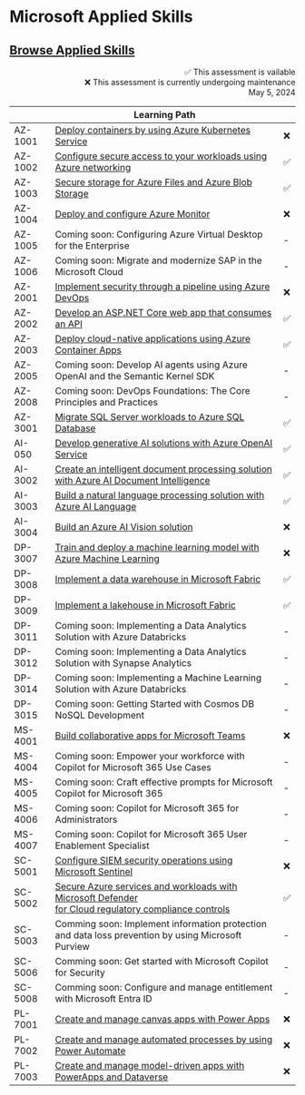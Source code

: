 # Microsoft Applied Skills

## [Browse Applied Skills](https://learn.microsoft.com/en-us/credentials/browse/?credential_types=applied%20skills)

<p align="right">
    ✅ This assessment is vailable <br>
    ❌ This assessment is currently undergoing maintenance <br>
    May 5, 2024
</p>


|          | Learning Path                                                                                                        |     |
| -------- | -------------------------------------------------------------------------------------------------------------------- | --- |
| AZ-1001  | [Deploy containers by using Azure Kubernetes Service][1001 LP]                                                       | ❌ |
| AZ-1002  | [Configure secure access to your workloads using Azure networking][1002 LP]                                          | ✅ |
| AZ-1003  | [Secure storage for Azure Files and Azure Blob Storage][1003 LP]                                                     | ✅ |
| AZ-1004  | [Deploy and configure Azure Monitor][1004 LP]                                                                        | ❌ |
| AZ-1005  | Coming soon: Configuring Azure Virtual Desktop for the Enterprise                                                    | - |
| AZ-1006  | Coming soon: Migrate and modernize SAP in the Microsoft Cloud                                                        | - |
| AZ-2001  | [Implement security through a pipeline using Azure DevOps][2001 LP]                                                  | ❌ |
| AZ-2002  | [Develop an ASP.NET Core web app that consumes an API][2002 LP]                                                      | ✅ |
| AZ-2003  | [Deploy cloud-native applications using Azure Container Apps][2003 LP]                                               | ✅ |
| AZ-2005  | Coming soon: Develop AI agents using Azure OpenAI and the Semantic Kernel SDK                                        | - |
| AZ-2008  | Coming soon: DevOps Foundations: The Core Principles and Practices                                                   | - |
| AZ-3001  | [Migrate SQL Server workloads to Azure SQL Database][3001 LP]                                                        | ✅ |
| AI-050   | [Develop generative AI solutions with Azure OpenAI Service][050 LP]                                                  | ✅ |
| AI-3002  | [Create an intelligent document processing solution with Azure AI Document Intelligence][3002 LP]                    | ✅ |
| AI-3003  | [Build a natural language processing solution with Azure AI Language][3003 LP]                                       | ✅ |
| AI-3004  | [Build an Azure AI Vision solution][3004 LP]                                                                         | ❌ |
| DP-3007  | [Train and deploy a machine learning model with Azure Machine Learning][3007 LP]                                     | ❌ |
| DP-3008  | [Implement a data warehouse in Microsoft Fabric][3008 LP]                                                            | ✅ |
| DP-3009  | [Implement a lakehouse in Microsoft Fabric][3009 LP]                                                                 | ✅ |
| DP-3011  | Coming soon: Implementing a Data Analytics Solution with Azure Databricks                                            | - |
| DP-3012  | Coming soon: Implementing a Data Analytics Solution with Synapse Analytics                                           | - |
| DP-3014  | Coming soon: Implementing a Machine Learning Solution with Azure Databricks                                          | - |
| DP-3015  | Coming soon: Getting Started with Cosmos DB NoSQL Development                                                        | - |
| MS-4001  | [Build collaborative apps for Microsoft Teams][4001 LP]                                                              | ❌ |
| MS-4004  | Coming soon: Empower your workforce with Copilot for Microsoft 365 Use Cases                                         | - |
| MS-4005  | Coming soon: Craft effective prompts for Microsoft Copilot for Microsoft 365                                         | - |
| MS-4006  | Coming soon: Copilot for Microsoft 365 for Administrators                                                            | - |
| MS-4007  | Coming soon: Copilot for Microsoft 365 User Enablement Specialist                                                    | - |
| SC-5001  | [Configure SIEM security operations using Microsoft Sentinel][5001 LP]                                               | ❌ |
| SC-5002  | [Secure Azure services and workloads with Microsoft Defender <br> for Cloud regulatory compliance controls][5002 LP] | ✅ |
| SC-5003  | Comming soon: Implement information protection and data loss prevention by using Microsoft Purview                   | - |
| SC-5006  | Comming soon: Get started with Microsoft Copilot for Security                                                        | - |
| SC-5008  | Comming soon: Configure and manage entitlement with Microsoft Entra ID                                               | - |
| PL-7001  | [Create and manage canvas apps with Power Apps][7001 LP]                                                             | ❌ |
| PL-7002  | [Create and manage automated processes by using Power Automate][7002 LP]                                             | ❌ |
| PL-7003  | [Create and manage model-driven apps with PowerApps and Dataverse][7003 LP]                                          | ❌ |


[050 LP]:    https://learn.microsoft.com/en-us/credentials/applied-skills/develop-generative-ai-solutions-with-azure-openai-service/
[1001 LP]:   https://learn.microsoft.com/en-us/credentials/applied-skills/deploy-containers-by-using-azure-kubernetes-service/
[1002 LP]:   https://learn.microsoft.com/en-us/credentials/applied-skills/configure-secure-workloads-use-azure-virtual-networking/
[1003 LP]:   https://learn.microsoft.com/en-us/credentials/applied-skills/secure-storage-azure-files-azure-blob-storage/
[1004 LP]:   https://learn.microsoft.com/en-us/credentials/applied-skills/deploy-and-configure-azure-monitor/
[2001 LP]:   https://learn.microsoft.com/en-us/credentials/applied-skills/implement-security-through-pipeline-using-devops/
[2002 LP]:   https://learn.microsoft.com/en-us/credentials/applied-skills/develop-an-aspnet-core-web-app-that-consumes-an-api/
[2003 LP]:   https://learn.microsoft.com/en-us/credentials/applied-skills/deploy-cloud-native-apps-using-azure-container-apps/
[2005 LP]:   https://learn.microsoft.com/en-us/training/paths/develop-ai-agents-azure-open-ai-semantic-kernel-sdk/
[2008 LP]:   ./
[3001 LP]:   https://learn.microsoft.com/en-us/credentials/applied-skills/migrate-sql-workloads-azure-sql-database/
[3002 LP]:   https://learn.microsoft.com/en-us/credentials/applied-skills/create-intelligent-document-solution-azure-ai/
[3003 LP]:   https://learn.microsoft.com/en-us/credentials/applied-skills/build-natural-language-solution-azure-ai/
[3004 LP]:   https://learn.microsoft.com/en-us/credentials/applied-skills/build-azure-ai-vision-solution/
[3007 LP]:   https://learn.microsoft.com/en-us/credentials/applied-skills/train-and-deploy-a-machine-learning-model-with-azure-machine-learning/
[3008 LP]:   https://learn.microsoft.com/en-us/credentials/applied-skills/work-with-data-warehouses-using-microsoft-fabric/
[3009 LP]:   https://learn.microsoft.com/en-us/credentials/applied-skills/implement-lakehouse-microsoft-fabric/
[4001 LP]:   https://learn.microsoft.com/en-us/credentials/applied-skills/build-collaborative-apps-microsoft-teams/
[4004 LP]:   ./
[4005 LP]:   ./
[4006 LP]:   https://learn.microsoft.com/en-us/training/courses/ms-4006
[4007 LP]:   ./
[5001 LP]:   https://learn.microsoft.com/en-us/credentials/applied-skills/configure-siem-security-operations-using-microsoft-sentinel/
[5002 LP]:   https://learn.microsoft.com/en-us/credentials/applied-skills/secure-azure-services-and-workloads-with-microsoft-defender-for-cloud-regulatory-compliance-controls/
[5003 LP]:   ./
[5006 LP]:   ./
[5008 LP]:   ./
[7001 LP]:   https://learn.microsoft.com/en-us/credentials/applied-skills/create-manage-canvas-apps-power-apps/
[7002 LP]:   https://learn.microsoft.com/en-us/credentials/applied-skills/create-and-manage-automated-processes-with-power-automate/
[7003 LP]:   https://learn.microsoft.com/en-us/credentials/applied-skills/create-and-manage-model-driven-apps-with-power-apps-and-dataverse/   